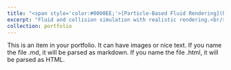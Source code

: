```yaml
---
title: "<span style='color:#0000EE;'>[Particle-Based Fluid Rendering](https://ewayz-1.github.io/CS184FinalProject-FluidSim/)</span>"
excerpt: "Fluid and collision simulation with realistic rendering.<br/><img src='/images/FluidSim-project.jpg' style='width:250px;height:150px;'>"
collection: portfolio
---
```


This is an item in your portfolio. It can have images or nice text. If you name the file .md, it will be parsed as markdown. If you name the file .html, it will be parsed as HTML.
